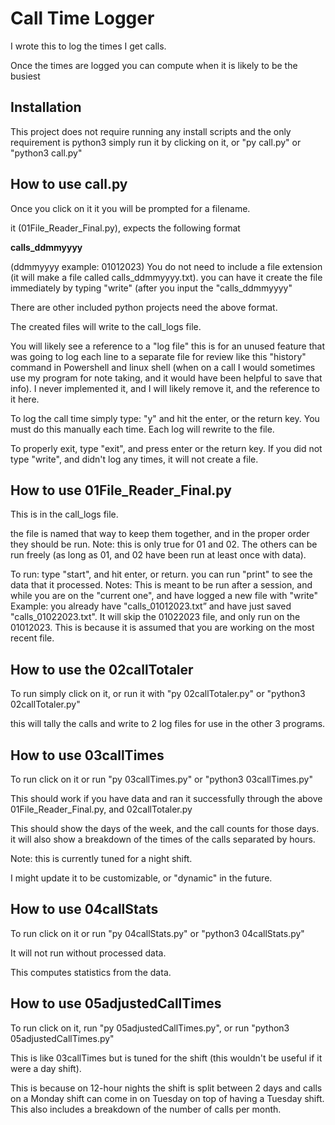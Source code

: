 # Call Time Logger
I wrote this to log the times I get calls.

Once the times are logged you can compute when it is likely to be the busiest

## Installation

This project does not require running any install scripts and the only requirement is python3
simply run it by clicking on it, or "py call.py" or "python3 call.py"

## How to use call.py

Once you click on it it you will be prompted for a filename.

it (01File_Reader_Final.py), expects the following format

**calls_ddmmyyyy**

(ddmmyyyy example: 01012023) 
You do not need to include a file extension (it will make a file called calls_ddmmyyyy.txt). 
you can have it create the file immediately by typing "write" (after you input the "calls_ddmmyyyy"

There are other included python projects need the above format.

The created files will write to the call_logs file.

You will likely see a reference to a "log file" this is for an unused feature that was going to log each line to a separate file for review like this "history" command in Powershell and linux shell (when on a call I would sometimes use my program for note taking, and it would have been helpful to save that info). I never implemented it, and I will likely remove it, and the reference to it here.

To log the call time simply type: "y" and hit the enter, or the return key. You must do this manually each time. Each log will rewrite to the file.

To properly exit, type "exit", and press enter or the return key. If you did not type "write", and didn't log any times, it will not create a file.


## How to use 01File_Reader_Final.py
This is in the call_logs file.

the file is named that way to keep them together, and in the proper order they should be run.
Note: this is only true for 01 and 02. The others can be run freely (as long as 01, and 02 have been run at least once with data).

To run: type "start", and hit enter, or return. you can run "print" to see the data that it processed.
Notes: This is meant to be run after a session, and while you are on the "current one", and have logged a new file with "write"
Example: you already have "calls_01012023.txt” and have just saved "calls_01022023.txt". It will skip the 01022023 file, and only run on the 01012023. This is because it is assumed that you are working on the most recent file.


## How to use the 02callTotaler

To run simply click on it, or run it with "py 02callTotaler.py" or "python3 02callTotaler.py"
 
this will tally the calls and write to 2 log files for use in the other 3 programs.


## How to use 03callTimes

To run click on it or run "py 03callTimes.py" or "python3 03callTimes.py"

This should work if you have data and ran it successfully through the above 01File_Reader_Final.py, and 02callTotaler.py

This should show the days of the week, and the call counts for those days. it will also show a breakdown of the times of the calls separated by hours.

Note: this is currently tuned for a night shift.

I might update it to be customizable, or "dynamic" in the future.


## How to use 04callStats

To run click on it or run "py 04callStats.py" or "python3 04callStats.py"

It will not run without processed data.

This computes statistics from the data.


## How to use 05adjustedCallTimes

To run click on it, run "py 05adjustedCallTimes.py", or run "python3 05adjustedCallTimes.py"

This is like 03callTimes but is tuned for the shift (this wouldn't be useful if it were a day shift).

This is because on 12-hour nights the shift is split between 2 days and calls on a Monday shift can come in on Tuesday on top of having a Tuesday shift. This also includes a breakdown of the number of calls per month.



